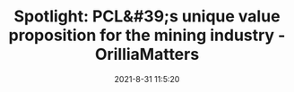 ---
"title": "Spotlight: PCL&amp;#39;s unique value proposition for the mining industry - OrilliaMatters"
"date": "2021-8-31 11:5:20"
"feed_name": "GOOGLENEWSMINING"
"feed_website": "https://news.google.com/search?q=mining%2Bincident&hl=en-US&gl=US&ceid=US:en"
"feed_rss": "https://news.google.com/rss/search?q=mining%2Bincident&hl=en-US&gl=US&ceid=US:en"
"link": "https://www.orilliamatters.com/spotlight/pcls-unique-value-proposition-for-the-mining-industry-4260838"
"file": "_posts/2021-1-1-83719345a04eab70a6b7cf7900a4ae6edbe544dd.md"
"accident": "0"
"drilling": "0"
---